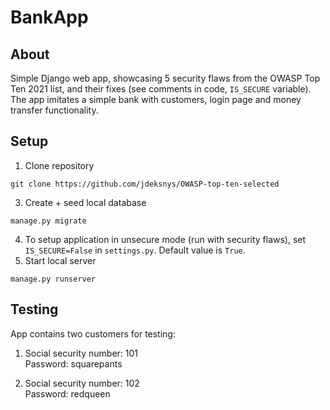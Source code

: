 # BankApp

## About
Simple Django web app, showcasing 5 security flaws from the OWASP Top Ten 2021 list, and their fixes (see comments in code, `IS_SECURE` variable).  
The app imitates a simple bank with customers, login page and money transfer functionality.

## Setup
1. Clone repository
```
git clone https://github.com/jdeksnys/OWASP-top-ten-selected
```   
3. Create + seed local database
```
manage.py migrate
```   
4. To setup application in unsecure mode (run with security flaws), set `IS_SECURE=False` in `settings.py`. Default value is `True`.   
5. Start local server
```
manage.py runserver
```


## Testing
App contains two customers for testing:
1)  Social security number: 101  
    Password: squarepants

2)  Social security number: 102  
    Password: redqueen
